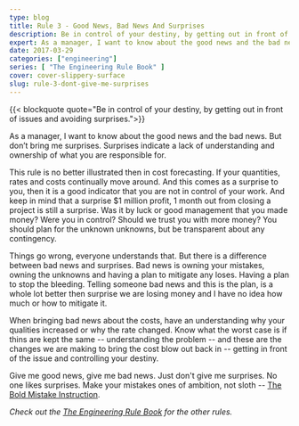 ```yaml
---
type: blog
title: Rule 3 - Good News, Bad News And Surprises
description: Be in control of your destiny, by getting out in front of issues and avoiding surprises.
expert: As a manager, I want to know about the good news and the bad news. But don’t bring me surprises. Surprises indicate a lack of understanding and ownership of what you are responsible for.
date: 2017-03-29
categories: ["engineering"]
series: [ "The Engineering Rule Book" ]
cover: cover-slippery-surface
slug: rule-3-dont-give-me-surprises
---
```


{{< blockquote quote="Be in control of your destiny, by getting out in front of issues and avoiding surprises.">}}

As a manager, I want to know about the good news and the bad news. But don’t bring me surprises. Surprises indicate a lack of understanding and ownership of what you are responsible for.

This rule is no better illustrated then in cost forecasting. If your quantities, rates and costs continually move around. And this comes as a surprise to you, then it is a good indicator that you are not in control of your work. And keep in mind that a surprise $1 million profit, 1 month out from closing a project is still a surprise. Was it by luck or good management that you made money? Were you in control? Should we trust you with more money? You should plan for the unknown unknowns, but be transparent about any contingency.

Things go wrong, everyone understands that. But there is a difference between bad news and surprises. Bad news is owning your mistakes, owning the unknowns and having a plan to mitigate any loses. Having a plan to stop the bleeding. Telling someone bad news and this is the plan, is a whole lot better then surprise we are losing money and I have no idea how much or how to mitigate it.

When bringing bad news about the costs, have an understanding why your qualities increased or why the rate changed. Know what the worst case is if thins are kept the same -- understanding the problem -- and these are the changes we are making to bring the cost blow out back in -- getting in front of the issue and controlling your destiny.

Give me good news, give me bad news. Just don't give me surprises. No one likes surprises. Make your mistakes ones of ambition, not sloth -- [The Bold Mistake Instruction](/blog/the-bold-mistake-instruction).

_Check out the [The Engineering Rule Book](/series/the-engineering-rule-book) for the other rules._
